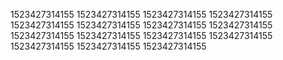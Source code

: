 1523427314155
1523427314155
1523427314155
1523427314155
1523427314155
1523427314155
1523427314155
1523427314155
1523427314155
1523427314155
1523427314155
1523427314155
1523427314155
1523427314155
1523427314155